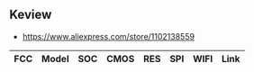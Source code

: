 Keview
------
- https://www.aliexpress.com/store/1102138559

| FCC             | Model         | SOC         | CMOS | RES | SPI    | WIFI   | Link |
|-----------------|---------------|-------------|------|-----|--------|--------|------|
